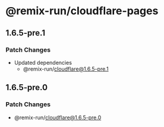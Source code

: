 # @remix-run/cloudflare-pages

## 1.6.5-pre.1

### Patch Changes

- Updated dependencies
  - @remix-run/cloudflare@1.6.5-pre.1

## 1.6.5-pre.0

### Patch Changes

- @remix-run/cloudflare@1.6.5-pre.0
